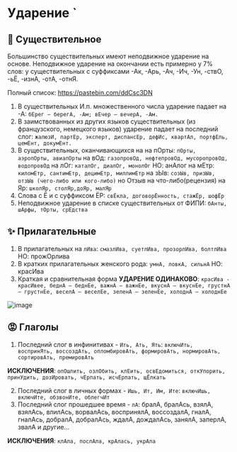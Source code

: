 # Ударение `
## 🐶 Существительное
Большинство существительных имеют неподвижное ударение на основе. Неподвижное ударение на окончании есть примерно у 7% слов: у существительных с суффиксами -Ак, -Арь, -Ач, -Ич, -Ун, -ствО, -ьЁ, -изнА, -отА, -отнЯ. 

Полный список: https://pastebin.com/ddCsc3DN

1) В существительных И.п. множественного числа ударение падает на -А: `бЕрег — берегА, -Ам; вЕчер — вечерА, -Ам.`
2) В заимствованных из других языков существительных (из французского, немецкого языков) ударение падает на последний слог: `жалюзИ, партЕр, эксперт, диспансЕр, дефИс, квартАл, портфЕль, цемЕнт, докумЕнт.`
3) В существительных, оканчивающихся на
на пОрты: `пОрты, аэропОрты, авиапОрты`
на вОд: `газопровОд, нефтепровОд, мусоропровОд, водопровОд`
на лОг: `каталОг, диалОг, монолОг` НО: анАлог
на мЕтр: `киломЕтр, сантимЕтр, децимЕтр, миллимЕтр`
на зЫв: `созЫв, призЫв, отзЫв (чего-либо или кого-либо)` но Отзыв на что-либо(рецензия)
на Яр: `школЯр, столЯр,доЯр, малЯр`
4) Слова с Ё и с суффиксом ЁР: `свЁкла, договорЁнность, стажЁр, шофЁр`
5) Неподвижное ударение в списке существительных от ФИПИ: `бАнты, шАрфы, тОрты, срЕдства`

## ✨ Прилагательные
1) В прилагательных на `лИва`: `смазлИва, суетлИва, прозорлИва, болтлИва` НО: прожОрлива
2) В кратких прилагательных женского рода: `умнА, ловкА, сильнА` НО: красИва 
3) Краткая и сравнительная форма **УДАРЕНИЕ ОДИНАКОВО**: `красИва - красИвее, беднА — беднЕе, важнА — важнЕе, вкуснА — вкуснЕе, грустнА — грустнЕе, веселА — веселЕе, зеленА — зеленЕе, холоднА — холоднЕе`

![image](https://user-images.githubusercontent.com/70198995/163811610-09355249-6ffb-4447-8f46-47450074cc7b.png)

## 😡 Глаголы
1) Последний слог в инфинитивах - `Ить, Ать, Ять`: `включИть, воспринЯть, воссоздАть, опломбировАть, формировАть, нормировАть, сортировАть, премировАть`

**ИСКЛЮЧЕНИЯ**: `опОшлить, озлОбить, клЕить, освЕдомиться, откУпорить, принУдить, дозИровать, чЕрпать, исчЕрпать, щЁлкать`

2) Последний слог в личных формах - `Ишь, Ит, Им, Ите`: `включИшь, включИте, обзвонИте, облегчИт`
3) Последний слог прошедшее время - `лА`:  бралА, бралАсь, взялА, взялАсь, влилАсь, ворвалАсь, воспринялА, воссоздалА, гналА, гналАсь, добралА, добралАсь, ждалА, дождалАсь, занялА, заперлА, звалА и другие…

**ИСКЛЮЧЕНИЯ**: `клАла, послАла, крАлась, укрАла`
